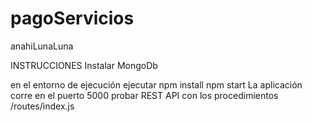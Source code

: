 # pagoServicios
anahiLunaLuna

INSTRUCCIONES
 Instalar MongoDb

 en el entorno de ejecución
 ejecutar npm install
 npm start
La aplicación corre en el puerto 5000
probar REST API con los procedimientos /routes/index.js